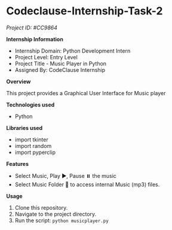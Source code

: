 # Codeclause-Internship-Task-2
*Project ID: #CC9864*

**Internship Information**

* Internship Domain: Python Development Intern
* Project Level: Entry Level
* Project Title - Music Player in Python
* Assigned By: CodeClause Internship

**Overview**

This project provides a Graphical User Interface for Music player 

**Technologies used**

* Python 

**Libraries used**
* import tkinter
* import random
* import pyperclip

**Features**

* Select Music, Play ▶️, Pause ⏸️ the music
* Select Music Folder 📁 to access internal Music (mp3) files.

**Usage** 

1. Clone this repository.
2. Navigate to the project directory.
3. Run the script: `python musicplayer.py`
